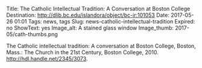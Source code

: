 Title: The Catholic Intellectual Tradition: A Conversation at Boston College
Destination: http://dlib.bc.edu/islandora/object/bc-ir:101053
Date: 2017-05-26 01:01 
Tags: news, tags 
Slug: news-catholic-intellectual-tradition
Expired: no
ShowText: yes
Image_alt: A stained glass window
Image_thumb: 2017-05/cath-thumbs.png

The Catholic intellectual tradition: A conversation at Boston College, Boston, Mass.: The Church in the 21st Century, Boston College, 2010. http://hdl.handle.net/2345/3073.